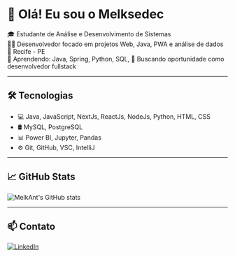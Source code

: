 # 👋 Olá! Eu sou o Melksedec

🎓 Estudante de Análise e Desenvolvimento de Sistemas  
👨‍💻 Desenvolvedor focado em projetos Web, Java, PWA e análise de dados  
📍 Recife - PE  
🌱 Aprendendo: Java, Spring, Python, SQL,
🚀 Buscando oportunidade como desenvolvedor fullstack

---

## 🛠️ Tecnologias

- 💻 Java, JavaScript, NextJs, ReactJs, NodeJs, Python, HTML, CSS
- 🛢️ MySQL, PostgreSQL
- 📊 Power BI, Jupyter, Pandas
- ⚙️ Git, GitHub, VSC, IntelliJ

---

## 📈 GitHub Stats

![MelkAnt's GitHub stats](https://github-readme-stats.vercel.app/api?username=MelkAnt&show_icons=true&theme=dark)

---

## 📫 Contato

[![LinkedIn](https://img.shields.io/badge/LinkedIn-MelkAnt-blue?logo=linkedin)](https://www.linkedin.com/in/melksedec-silva-400b54185/)

